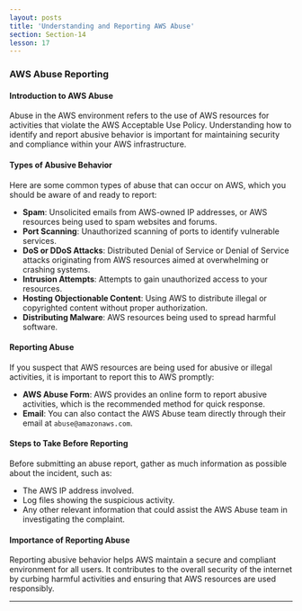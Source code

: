 ```yaml
---
layout: posts
title: 'Understanding and Reporting AWS Abuse'
section: Section-14
lesson: 17
---
```


### AWS Abuse Reporting

#### Introduction to AWS Abuse

Abuse in the AWS environment refers to the use of AWS resources for activities that violate the AWS Acceptable Use Policy. Understanding how to identify and report abusive behavior is important for maintaining security and compliance within your AWS infrastructure.

<!-- pagebreak -->

#### Types of Abusive Behavior

Here are some common types of abuse that can occur on AWS, which you should be aware of and ready to report:

- **Spam**: Unsolicited emails from AWS-owned IP addresses, or AWS resources being used to spam websites and forums.
- **Port Scanning**: Unauthorized scanning of ports to identify vulnerable services.
- **DoS or DDoS Attacks**: Distributed Denial of Service or Denial of Service attacks originating from AWS resources aimed at overwhelming or crashing systems.
- **Intrusion Attempts**: Attempts to gain unauthorized access to your resources.
- **Hosting Objectionable Content**: Using AWS to distribute illegal or copyrighted content without proper authorization.
- **Distributing Malware**: AWS resources being used to spread harmful software.
<!-- pagebreak -->

#### Reporting Abuse

If you suspect that AWS resources are being used for abusive or illegal activities, it is important to report this to AWS promptly:

- **AWS Abuse Form**: AWS provides an online form to report abusive activities, which is the recommended method for quick response.
- **Email**: You can also contact the AWS Abuse team directly through their email at `abuse@amazonaws.com`.
<!-- pagebreak -->

#### Steps to Take Before Reporting

Before submitting an abuse report, gather as much information as possible about the incident, such as:

- The AWS IP address involved.
- Log files showing the suspicious activity.
- Any other relevant information that could assist the AWS Abuse team in investigating the complaint.
<!-- pagebreak -->

#### Importance of Reporting Abuse

Reporting abusive behavior helps AWS maintain a secure and compliant environment for all users. It contributes to the overall security of the internet by curbing harmful activities and ensuring that AWS resources are used responsibly.

---
